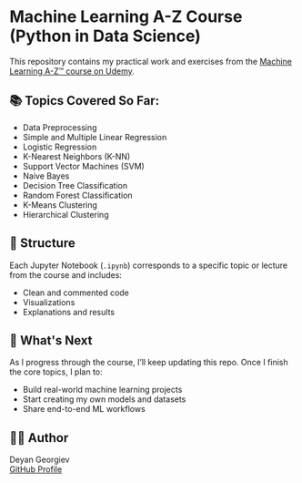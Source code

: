 # Machine Learning A-Z Course (Python in Data Science)

This repository contains my practical work and exercises from the [Machine Learning A-Z™ course on Udemy](https://www.udemy.com/course/machinelearning/).

## 📚 Topics Covered So Far:
- Data Preprocessing
- Simple and Multiple Linear Regression
- Logistic Regression
- K-Nearest Neighbors (K-NN)
- Support Vector Machines (SVM)
- Naive Bayes
- Decision Tree Classification
- Random Forest Classification
- K-Means Clustering
- Hierarchical Clustering

## 📁 Structure
Each Jupyter Notebook (`.ipynb`) corresponds to a specific topic or lecture from the course and includes:
- Clean and commented code
- Visualizations
- Explanations and results

## 🚀 What's Next
As I progress through the course, I’ll keep updating this repo. Once I finish the core topics, I plan to:
- Build real-world machine learning projects
- Start creating my own models and datasets
- Share end-to-end ML workflows

## 👨‍💻 Author
Deyan Georgiev  
[GitHub Profile](https://github.com/GeorgievDeyan)
